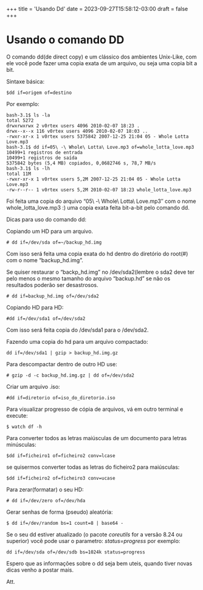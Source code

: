 +++
title = 'Usando Dd'
date = 2023-09-27T15:58:12-03:00
draft = false
+++

# Usando o comando DD

O comando dd(de direct copy) e um clássico dos ambientes Unix-Like, com ele você pode fazer uma copia exata de um arquivo, ou seja uma copia bit a bit.

Sintaxe básica:
```shell
$dd if=origem of=destino
```

Por exemplo:
```shell
bash-3.1$ ls -la
total 5272
drwxrwxrwx 2 v0rtex users 4096 2010-02-07 18:23 .
drwx--x--x 116 v0rtex users 4096 2010-02-07 18:03 ..
-rwxr-xr-x 1 v0rtex users 5375842 2007-12-25 21:04 05 - Whole Lotta Love.mp3
bash-3.1$ dd if=05\ -\ Whole\ Lotta\ Love.mp3 of=whole_lotta_love.mp3
10499+1 registros de entrada
10499+1 registros de saída
5375842 bytes (5,4 MB) copiados, 0,0682746 s, 78,7 MB/s
bash-3.1$ ls -lh
total 11M
-rwxr-xr-x 1 v0rtex users 5,2M 2007-12-25 21:04 05 - Whole Lotta Love.mp3
-rw-r--r-- 1 v0rtex users 5,2M 2010-02-07 18:23 whole_lotta_love.mp3
```

Foi feita uma copia do arquivo “05\ -\ Whole\ Lotta\ Love.mp3″ com o nome whole_lotta_love.mp3 :) uma copia exata feita bit-a-bit pelo comando dd.

Dicas para uso do comando dd:

Copiando um HD para um arquivo.
```shell
# dd if=/dev/sda of=~/backup_hd.img
```

Com isso será feita uma copia exata do hd dentro do diretório do root(#) com o nome “backup_hd.img”.

Se quiser restaurar o “backp_hd.img” no /dev/sda2(lembre o sda2 deve ter pelo menos o mesmo tamanho do arquivo “backup.hd” se não os resultados poderão ser desastrosos.
```shell
# dd if=backup_hd.img of=/dev/sda2
```

Copiando HD para HD:
```shell
#dd if=/dev/sda1 of=/dev/sda2
```
Com isso será feita copia do /dev/sda1 para o /dev/sda2.

Fazendo uma copia do hd para um arquivo compactado:
```shell
dd if=/dev/sda1 | gzip > backup_hd.img.gz
```
Para descompactar dentro de outro HD use:
```shell
# gzip -d -c backup_hd.img.gz | dd of=/dev/sda2
```

Criar um arquivo .iso:
```shell
#dd if=diretorio of=iso_do_diretorio.iso
```

Para visualizar progresso de cópia de arquivos, vá em outro terminal e execute:
```shell
$ watch df -h
```

Para converter todos as letras maiúsculas de um documento para letras minúsculas:
```shell
$dd if=ficheiro1 of=ficheiro2 conv=lcase
```
se quisermos converter todas as letras do ficheiro2 para maiúsculas:
```shell
$dd if=ficheiro2 of=ficheiro3 conv=ucase
```

Para zerar(formatar) o seu HD:
```shell
# dd if=/dev/zero of=/dev/hda
```

Gerar senhas de forma (pseudo) aleatória:
```shell
$ dd if=/dev/random bs=1 count=8 | base64 - 
```

Se o seu dd estiver atualizado (o pacote *coreutils* for a versão 8.24 ou superior) você pode usar o parametro: *status=progress* por exemplo:
```shell
dd if=/dev/sda of=/dev/sdb bs=1024k status=progress
```
Espero que as informações sobre o dd seja bem uteis, quando tiver novas dicas venho a postar mais.

Att.